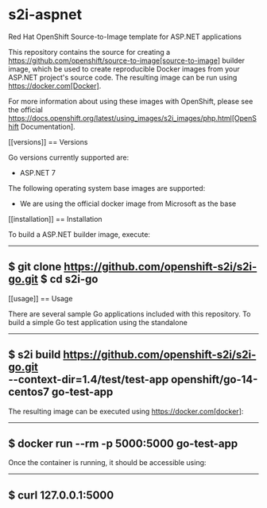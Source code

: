 # s2i-aspnet
 Red Hat OpenShift Source-to-Image template for ASP.NET applications

This repository contains the source for creating a
https://github.com/openshift/source-to-image[source-to-image] builder image,
which be used to create reproducible Docker images from your ASP.NET project's
source code.  The resulting image can be run using https://docker.com[Docker].

For more information about using these images with OpenShift, please see
the official
https://docs.openshift.org/latest/using_images/s2i_images/php.html[OpenShift
Documentation].

[[versions]]
== Versions

Go versions currently supported are:

* ASP.NET 7

The following operating system base images are supported:

* We are using the official docker image from Microsoft as the base

[[installation]]
== Installation

To build a ASP.NET builder image, execute:

-------------------------------------------------------
$ git clone https://github.com/openshift-s2i/s2i-go.git
$ cd s2i-go
-------------------------------------------------------

[[usage]]
== Usage

There are several sample Go applications included with this repository.  To
build a simple Go test application using the standalone

---------------------------------------------------------------------------------
$ s2i build https://github.com/openshift-s2i/s2i-go.git \
    --context-dir=1.4/test/test-app openshift/go-14-centos7 go-test-app
---------------------------------------------------------------------------------

The resulting image can be executed using https://docker.com[docker]:

------------------------------------------
$ docker run --rm -p 5000:5000 go-test-app
------------------------------------------

Once the container is running, it should be accessible using:

---------------------
$ curl 127.0.0.1:5000
---------------------
